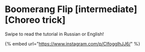# Boomerang Flip \[intermediate] \[Choreo trick]

Swipe to read the tutorial in Russian or English!

{% embed url="https://www.instagram.com/p/CIfogglhJJ6/" %}
